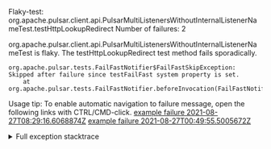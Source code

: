         
Flaky-test: org.apache.pulsar.client.api.PulsarMultiListenersWithoutInternalListenerNameTest.testHttpLookupRedirect
Number of failures: 2

org.apache.pulsar.client.api.PulsarMultiListenersWithoutInternalListenerNameTest is flaky. The testHttpLookupRedirect test method fails sporadically.

```
org.apache.pulsar.tests.FailFastNotifier$FailFastSkipException: Skipped after failure since testFailFast system property is set.
	at org.apache.pulsar.tests.FailFastNotifier.beforeInvocation(FailFastNotifier.java:88)

```

Usage tip: To enable automatic navigation to failure message, open the following links with CTRL/CMD-click.
[example failure 2021-08-27T08:29:16.6068874Z](https://github.com/apache/pulsar/runs/3441181143?check_suite_focus=true#step:9:1250)
[example failure 2021-08-27T00:49:55.5005672Z](https://github.com/apache/pulsar/runs/3438608157?check_suite_focus=true#step:9:1246)


<details>
<summary>Full exception stacktrace</summary>
<code><pre>
org.apache.pulsar.tests.FailFastNotifier$FailFastSkipException: Skipped after failure since testFailFast system property is set.
	at org.apache.pulsar.tests.FailFastNotifier.beforeInvocation(FailFastNotifier.java:88)

</pre></code>
</details>

